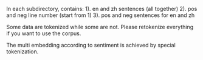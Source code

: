 In each subdirectory,
contains:
1). en and zh sentences (all together)
2). pos and neg line number (start from 1)
3). pos and neg sentences for en and zh

Some data are tokenized while some are not. Please retokenize everything if you want to use the corpus.

The multi embedding according to sentiment is achieved by special tokenization.
